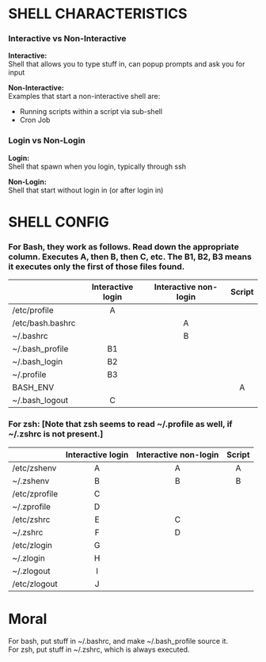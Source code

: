# SHELL CHARACTERISTICS
### Interactive vs Non-Interactive
**Interactive:**  
Shell that allows you to type stuff in, can popup prompts and ask you for input  

**Non-Interactive:**  
Examples that start a non-interactive shell are:  
 - Running scripts within a script via sub-shell
 - Cron Job  

### Login vs Non-Login
**Login:**  
Shell that spawn when you login, typically through ssh  

**Non-Login:**  
Shell that start without login in (or after login in)  

# SHELL CONFIG
### For Bash, they work as follows. Read down the appropriate column. Executes A, then B, then C, etc. The B1, B2, B3 means it executes only the first of those files found.  

|                | Interactive login | Interactive non-login | Script |
|----------------|:-----------------:|:---------------------:|:------:|
|/etc/profile    |         A         |                       |        |
|/etc/bash.bashrc|                   |           A           |        |
|~/.bashrc       |                   |           B           |        |
|~/.bash_profile |         B1        |                       |        |
|~/.bash_login   |         B2        |                       |        |
|~/.profile      |         B3        |                       |        |
|BASH_ENV        |                   |                       |   A    |
|~/.bash_logout  |         C         |                       |        |

### For zsh: [Note that zsh seems to read ~/.profile as well, if ~/.zshrc is not present.]  
|                | Interactive login | Interactive non-login | Script |
|----------------|:-----------------:|:---------------------:|:------:|
|/etc/zshenv     |         A         |           A           |   A    |
|~/.zshenv       |         B         |           B           |   B    |
|/etc/zprofile   |         C         |                       |        |
|~/.zprofile     |         D         |                       |        |
|/etc/zshrc      |         E         |           C           |        |
|~/.zshrc        |         F         |           D           |        |
|/etc/zlogin     |         G         |                       |        |
|~/.zlogin       |         H         |                       |        |
|~/.zlogout      |         I         |                       |        |
|/etc/zlogout    |         J         |                       |        |  

# Moral
For bash, put stuff in ~/.bashrc, and make ~/.bash_profile source it.  
For zsh, put stuff in ~/.zshrc, which is always executed.